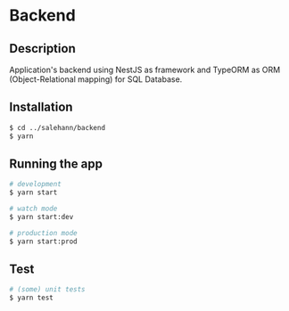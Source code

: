 # Backend

## Description

Application's backend using NestJS as framework and TypeORM as ORM (Object-Relational mapping) for SQL Database.

## Installation

```bash
$ cd ../salehann/backend
$ yarn
```

## Running the app

```bash
# development
$ yarn start

# watch mode
$ yarn start:dev

# production mode
$ yarn start:prod
```

## Test

```bash
# (some) unit tests
$ yarn test

```
